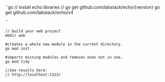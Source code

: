 ``go
// install echo libraries
// go get github.com/labstack/echo/{version}
go get github.com/labstack/echo/v4

``

```shell
// build your web project
mkdir web

#creates a whole new module in the current directory.
go mod init

#imports missing modules and removes ones not in use.
go mod tidy 
```

```shell
//See results here:
// http://localhost:1323/
```